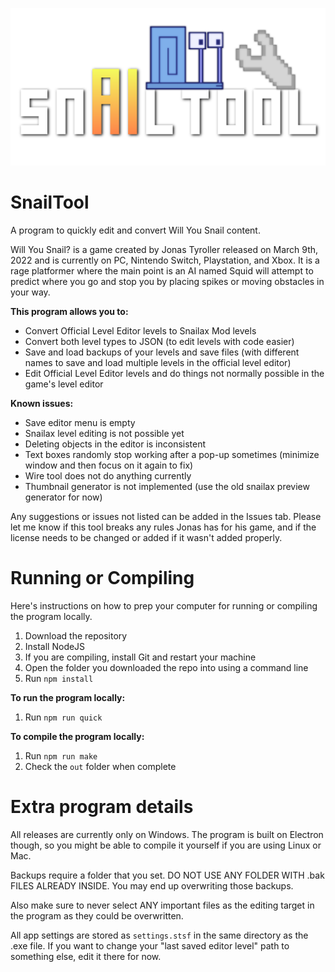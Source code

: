 ![SnailTool Logo](https://github.com/JeremyGamer13/SnailTool-Executable/raw/main/images/logo.png)
# SnailTool
A program to quickly edit and convert Will You Snail content.

Will You Snail? is a game created by Jonas Tyroller released on March 9th, 2022 and is currently on PC, Nintendo Switch, Playstation, and Xbox.
It is a rage platformer where the main point is an AI named Squid will attempt to predict where you go and stop you by placing spikes or moving obstacles in your way.

**This program allows you to:**
- Convert Official Level Editor levels to Snailax Mod levels
- Convert both level types to JSON (to edit levels with code easier)
- Save and load backups of your levels and save files (with different names to save and load multiple levels in the official level editor)
- Edit Official Level Editor levels and do things not normally possible in the game's level editor

**Known issues:**
- Save editor menu is empty
- Snailax level editing is not possible yet
- Deleting objects in the editor is inconsistent
- Text boxes randomly stop working after a pop-up sometimes (minimize window and then focus on it again to fix)
- Wire tool does not do anything currently
- Thumbnail generator is not implemented (use the old snailax preview generator for now)

Any suggestions or issues not listed can be added in the Issues tab.
Please let me know if this tool breaks any rules Jonas has for his game, and if the license needs to be changed or added if it wasn't added properly.

# Running or Compiling
Here's instructions on how to prep your computer for running or compiling the program locally.
1. Download the repository
2. Install NodeJS
3. If you are compiling, install Git and restart your machine
4. Open the folder you downloaded the repo into using a command line
5. Run ``npm install``

**To run the program locally:**
1. Run ``npm run quick``

**To compile the program locally:**
1. Run ``npm run make``
2. Check the `out` folder when complete

# Extra program details
All releases are currently only on Windows.
The program is built on Electron though, so you might be able to compile it yourself if you are using Linux or Mac.

Backups require a folder that you set. DO NOT USE ANY FOLDER WITH .bak FILES ALREADY INSIDE. You may end up overwriting those backups.

Also make sure to never select ANY important files as the editing target in the program as they could be overwritten.

All app settings are stored as `settings.stsf` in the same directory as the .exe file. If you want to change your "last saved editor level" path to something else, edit it there for now.